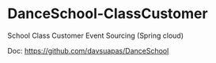 # DanceSchool-ClassCustomer
School Class Customer Event Sourcing (Spring cloud)

Doc: https://github.com/davsuapas/DanceSchool
